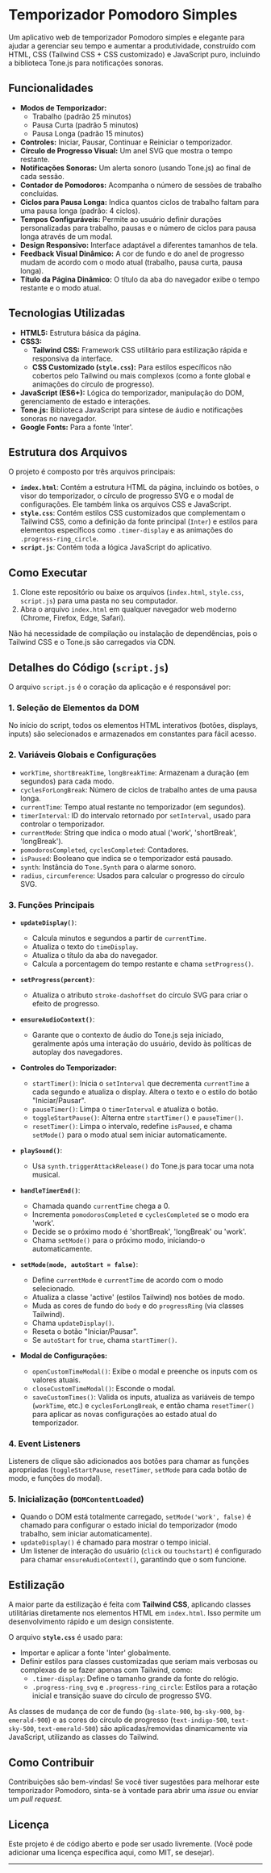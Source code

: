 # Temporizador Pomodoro Simples

Um aplicativo web de temporizador Pomodoro simples e elegante para ajudar a gerenciar seu tempo e aumentar a produtividade, construído com HTML, CSS (Tailwind CSS + CSS customizado) e JavaScript puro, incluindo a biblioteca Tone.js para notificações sonoras.

## Funcionalidades

* **Modos de Temporizador:**
    * Trabalho (padrão 25 minutos)
    * Pausa Curta (padrão 5 minutos)
    * Pausa Longa (padrão 15 minutos)
* **Controles:** Iniciar, Pausar, Continuar e Reiniciar o temporizador.
* **Círculo de Progresso Visual:** Um anel SVG que mostra o tempo restante.
* **Notificações Sonoras:** Um alerta sonoro (usando Tone.js) ao final de cada sessão.
* **Contador de Pomodoros:** Acompanha o número de sessões de trabalho concluídas.
* **Ciclos para Pausa Longa:** Indica quantos ciclos de trabalho faltam para uma pausa longa (padrão: 4 ciclos).
* **Tempos Configuráveis:** Permite ao usuário definir durações personalizadas para trabalho, pausas e o número de ciclos para pausa longa através de um modal.
* **Design Responsivo:** Interface adaptável a diferentes tamanhos de tela.
* **Feedback Visual Dinâmico:** A cor de fundo e do anel de progresso mudam de acordo com o modo atual (trabalho, pausa curta, pausa longa).
* **Título da Página Dinâmico:** O título da aba do navegador exibe o tempo restante e o modo atual.

## Tecnologias Utilizadas

* **HTML5:** Estrutura básica da página.
* **CSS3:**
    * **Tailwind CSS:** Framework CSS utilitário para estilização rápida e responsiva da interface.
    * **CSS Customizado (`style.css`):** Para estilos específicos não cobertos pelo Tailwind ou mais complexos (como a fonte global e animações do círculo de progresso).
* **JavaScript (ES6+):** Lógica do temporizador, manipulação do DOM, gerenciamento de estado e interações.
* **Tone.js:** Biblioteca JavaScript para síntese de áudio e notificações sonoras no navegador.
* **Google Fonts:** Para a fonte 'Inter'.

## Estrutura dos Arquivos

O projeto é composto por três arquivos principais:

* **`index.html`**: Contém a estrutura HTML da página, incluindo os botões, o visor do temporizador, o círculo de progresso SVG e o modal de configurações. Ele também linka os arquivos CSS e JavaScript.
* **`style.css`**: Contém estilos CSS customizados que complementam o Tailwind CSS, como a definição da fonte principal (`Inter`) e estilos para elementos específicos como `.timer-display` e as animações do `.progress-ring_circle`.
* **`script.js`**: Contém toda a lógica JavaScript do aplicativo.

## Como Executar

1.  Clone este repositório ou baixe os arquivos (`index.html`, `style.css`, `script.js`) para uma pasta no seu computador.
2.  Abra o arquivo `index.html` em qualquer navegador web moderno (Chrome, Firefox, Edge, Safari).

Não há necessidade de compilação ou instalação de dependências, pois o Tailwind CSS e o Tone.js são carregados via CDN.

## Detalhes do Código (`script.js`)

O arquivo `script.js` é o coração da aplicação e é responsável por:

### 1. Seleção de Elementos da DOM
   No início do script, todos os elementos HTML interativos (botões, displays, inputs) são selecionados e armazenados em constantes para fácil acesso.

### 2. Variáveis Globais e Configurações
* `workTime`, `shortBreakTime`, `longBreakTime`: Armazenam a duração (em segundos) para cada modo.
* `cyclesForLongBreak`: Número de ciclos de trabalho antes de uma pausa longa.
* `currentTime`: Tempo atual restante no temporizador (em segundos).
* `timerInterval`: ID do intervalo retornado por `setInterval`, usado para controlar o temporizador.
* `currentMode`: String que indica o modo atual ('work', 'shortBreak', 'longBreak').
* `pomodorosCompleted`, `cyclesCompleted`: Contadores.
* `isPaused`: Booleano que indica se o temporizador está pausado.
* `synth`: Instância do `Tone.Synth` para o alarme sonoro.
* `radius`, `circumference`: Usados para calcular o progresso do círculo SVG.

### 3. Funções Principais

* **`updateDisplay()`**:
    * Calcula minutos e segundos a partir de `currentTime`.
    * Atualiza o texto do `timeDisplay`.
    * Atualiza o título da aba do navegador.
    * Calcula a porcentagem do tempo restante e chama `setProgress()`.

* **`setProgress(percent)`**:
    * Atualiza o atributo `stroke-dashoffset` do círculo SVG para criar o efeito de progresso.

* **`ensureAudioContext()`**:
    * Garante que o contexto de áudio do Tone.js seja iniciado, geralmente após uma interação do usuário, devido às políticas de autoplay dos navegadores.

* **Controles do Temporizador:**
    * `startTimer()`: Inicia o `setInterval` que decrementa `currentTime` a cada segundo e atualiza o display. Altera o texto e o estilo do botão "Iniciar/Pausar".
    * `pauseTimer()`: Limpa o `timerInterval` e atualiza o botão.
    * `toggleStartPause()`: Alterna entre `startTimer()` e `pauseTimer()`.
    * `resetTimer()`: Limpa o intervalo, redefine `isPaused`, e chama `setMode()` para o modo atual sem iniciar automaticamente.

* **`playSound()`**:
    * Usa `synth.triggerAttackRelease()` do Tone.js para tocar uma nota musical.

* **`handleTimerEnd()`**:
    * Chamada quando `currentTime` chega a 0.
    * Incrementa `pomodorosCompleted` e `cyclesCompleted` se o modo era 'work'.
    * Decide se o próximo modo é 'shortBreak', 'longBreak' ou 'work'.
    * Chama `setMode()` para o próximo modo, iniciando-o automaticamente.

* **`setMode(mode, autoStart = false)`**:
    * Define `currentMode` e `currentTime` de acordo com o modo selecionado.
    * Atualiza a classe 'active' (estilos Tailwind) nos botões de modo.
    * Muda as cores de fundo do `body` e do `progressRing` (via classes Tailwind).
    * Chama `updateDisplay()`.
    * Reseta o botão "Iniciar/Pausar".
    * Se `autoStart` for `true`, chama `startTimer()`.

* **Modal de Configurações:**
    * `openCustomTimeModal()`: Exibe o modal e preenche os inputs com os valores atuais.
    * `closeCustomTimeModal()`: Esconde o modal.
    * `saveCustomTimes()`: Valida os inputs, atualiza as variáveis de tempo (`workTime`, etc.) e `cyclesForLongBreak`, e então chama `resetTimer()` para aplicar as novas configurações ao estado atual do temporizador.

### 4. Event Listeners
   Listeners de clique são adicionados aos botões para chamar as funções apropriadas (`toggleStartPause`, `resetTimer`, `setMode` para cada botão de modo, e funções do modal).

### 5. Inicialização (`DOMContentLoaded`)
   * Quando o DOM está totalmente carregado, `setMode('work', false)` é chamado para configurar o estado inicial do temporizador (modo trabalho, sem iniciar automaticamente).
   * `updateDisplay()` é chamado para mostrar o tempo inicial.
   * Um listener de interação do usuário (`click` ou `touchstart`) é configurado para chamar `ensureAudioContext()`, garantindo que o som funcione.

## Estilização

A maior parte da estilização é feita com **Tailwind CSS**, aplicando classes utilitárias diretamente nos elementos HTML em `index.html`. Isso permite um desenvolvimento rápido e um design consistente.

O arquivo **`style.css`** é usado para:
* Importar e aplicar a fonte 'Inter' globalmente.
* Definir estilos para classes customizadas que seriam mais verbosas ou complexas de se fazer apenas com Tailwind, como:
    * `.timer-display`: Define o tamanho grande da fonte do relógio.
    * `.progress-ring_svg` e `.progress-ring_circle`: Estilos para a rotação inicial e transição suave do círculo de progresso SVG.

As classes de mudança de cor de fundo (`bg-slate-900`, `bg-sky-900`, `bg-emerald-900`) e as cores do círculo de progresso (`text-indigo-500`, `text-sky-500`, `text-emerald-500`) são aplicadas/removidas dinamicamente via JavaScript, utilizando as classes do Tailwind.

## Como Contribuir

Contribuições são bem-vindas! Se você tiver sugestões para melhorar este temporizador Pomodoro, sinta-se à vontade para abrir uma *issue* ou enviar um *pull request*.

## Licença

Este projeto é de código aberto e pode ser usado livremente. (Você pode adicionar uma licença específica aqui, como MIT, se desejar).

---
